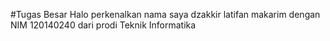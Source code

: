 #Tugas Besar
Halo perkenalkan nama saya dzakkir latifan makarim
dengan NIM 120140240 dari prodi Teknik Informatika
